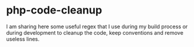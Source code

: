 # php-code-cleanup

I am sharing here some useful regex that I use during my build process or during development to cleanup the code, keep conventions and remove useless lines.
